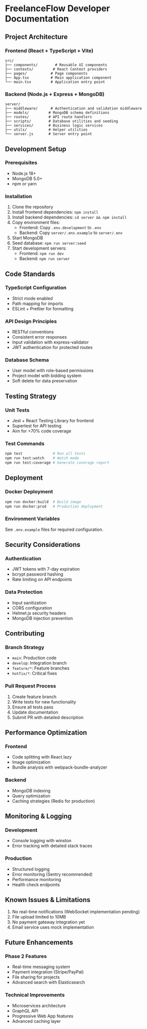 # FreelanceFlow Developer Documentation

## Project Architecture

### Frontend (React + TypeScript + Vite)
```
src/
├── components/        # Reusable UI components
├── contexts/         # React Context providers
├── pages/           # Page components
├── App.tsx          # Main application component
└── main.tsx         # Application entry point
```

### Backend (Node.js + Express + MongoDB)
```
server/
├── middleware/      # Authentication and validation middleware
├── models/         # MongoDB schema definitions
├── routes/         # API route handlers
├── scripts/        # Database utilities and seeding
├── services/       # Business logic services
├── utils/          # Helper utilities
└── server.js       # Server entry point
```

## Development Setup

### Prerequisites
- Node.js 18+
- MongoDB 5.0+
- npm or yarn

### Installation
1. Clone the repository
2. Install frontend dependencies: `npm install`
3. Install backend dependencies: `cd server && npm install`
4. Copy environment files:
   - Frontend: Copy `.env.development` to `.env`
   - Backend: Copy `server/.env.example` to `server/.env`
5. Start MongoDB
6. Seed database: `npm run server:seed`
7. Start development servers:
   - Frontend: `npm run dev`
   - Backend: `npm run server`

## Code Standards

### TypeScript Configuration
- Strict mode enabled
- Path mapping for imports
- ESLint + Prettier for formatting

### API Design Principles
- RESTful conventions
- Consistent error responses
- Input validation with express-validator
- JWT authentication for protected routes

### Database Schema
- User model with role-based permissions
- Project model with bidding system
- Soft delete for data preservation

## Testing Strategy

### Unit Tests
- Jest + React Testing Library for frontend
- Supertest for API testing
- Aim for >70% code coverage

### Test Commands
```bash
npm test              # Run all tests
npm run test:watch    # Watch mode
npm run test:coverage # Generate coverage report
```

## Deployment

### Docker Deployment
```bash
npm run docker:build  # Build image
npm run docker:prod   # Production deployment
```

### Environment Variables
See `.env.example` files for required configuration.

## Security Considerations

### Authentication
- JWT tokens with 7-day expiration
- bcrypt password hashing
- Rate limiting on API endpoints

### Data Protection
- Input sanitization
- CORS configuration
- Helmet.js security headers
- MongoDB injection prevention

## Contributing

### Branch Strategy
- `main`: Production code
- `develop`: Integration branch
- `feature/*`: Feature branches
- `hotfix/*`: Critical fixes

### Pull Request Process
1. Create feature branch
2. Write tests for new functionality
3. Ensure all tests pass
4. Update documentation
5. Submit PR with detailed description

## Performance Optimization

### Frontend
- Code splitting with React.lazy
- Image optimization
- Bundle analysis with webpack-bundle-analyzer

### Backend
- MongoDB indexing
- Query optimization
- Caching strategies (Redis for production)

## Monitoring & Logging

### Development
- Console logging with winston
- Error tracking with detailed stack traces

### Production
- Structured logging
- Error monitoring (Sentry recommended)
- Performance monitoring
- Health check endpoints

## Known Issues & Limitations

1. No real-time notifications (WebSocket implementation pending)
2. File upload limited to 10MB
3. No payment gateway integration yet
4. Email service uses mock implementation

## Future Enhancements

### Phase 2 Features
- Real-time messaging system
- Payment integration (Stripe/PayPal)
- File sharing for projects
- Advanced search with Elasticsearch

### Technical Improvements
- Microservices architecture
- GraphQL API
- Progressive Web App features
- Advanced caching layer